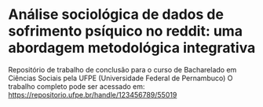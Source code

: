 # Análise sociológica de dados de sofrimento psíquico no reddit: uma abordagem metodológica integrativa
Repositório de trabalho de conclusão para o curso de Bacharelado em Ciências Sociais pela UFPE (Universidade Federal de Pernambuco)
O trabalho completo pode ser acessado em: https://repositorio.ufpe.br/handle/123456789/55019
